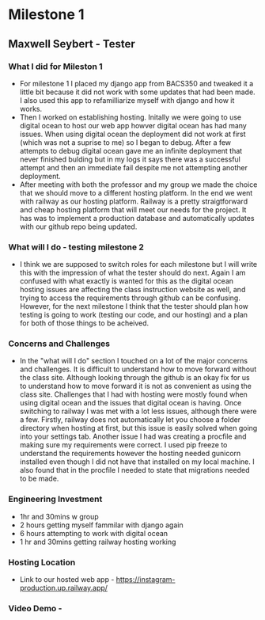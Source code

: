 # Milestone 1
## Maxwell Seybert - Tester
### What I did for Mileston 1
- For milestone 1 I placed my django app from BACS350 and tweaked it a little bit because it did not work with some updates that had been made. I also used this app to refamilliarize myself with django and how it works.
- Then I worked on establishing hosting. Initally we were going to use digital ocean to host our web app howver digital ocean has had many issues. When using digital ocean the deployment did not work at first (which was not a suprise to me) so I began to debug. After a few attempts to debug digital ocean gave me an infinite deployment that never finished bulding but in my logs it says there was a successful attempt and then an immediate fail despite me not attempting another deployment. 
- After meeting with both the professor and my group we made the choice that we should move to a different hosting platform. In the end we went with railway as our hosting platform. Railway is a pretty straigtforward and cheap hosting platform that will meet our needs for the project. It has was to implement a production database and automatically updates with our github repo being updated. 
### What will I do - testing milestone 2
- I think we are supposed to switch roles for each milestone but I will write this with the impression of what the tester should do next. Again I am confused with what exactly is wanted for this as the digital ocean hosting issues are affecting the class instruction website as well, and trying to access the requirements through github can be confusing. However, for the next milestone I think that the tester should plan how testing is going to work (testing our code, and our hosting) and a plan for both of those things to be acheived. 
### Concerns and Challenges
- In the "what will I do" section I touched on a lot of the major concerns and challenges. It is difficult to understand how to move forward without the class site. Although looking through the github is an okay fix for us to understand how to move forward it is not as convenient as using the class site. Challenges that I had with hosting were mostly found when using digital ocean and the issues that digital ocean is having. Once switching to railway I was met with a lot less issues, although there were a few. Firstly, railway does not automatically let you choose a folder directory when hosting at first, but this issue is easily solved when going into your settings tab. Another issue I had was creating a procfile and making sure my requirements were correct. I used pip freeze to understand the requirements however the hosting needed gunicorn installed even though I did not have that installed on my local machine. I also found that in the procfile I needed to state that migrations needed to be made. 
### Engineering Investment
- 1hr and 30mins w group
- 2 hours getting myself fammilar with django again
- 6 hours attempting to work with digital ocean
- 1 hr and 30mins getting railway hosting working
### Hosting Location
 - Link to our hosted web app - https://instagram-production.up.railway.app/
### Video Demo - 